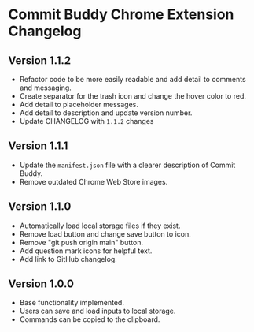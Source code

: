 # Commit Buddy Chrome Extension Changelog

## Version 1.1.2

- Refactor code to be more easily readable and add detail to comments and messaging.
- Create separator for the trash icon and change the hover color to red.
- Add detail to placeholder messages.
- Add detail to description and update version number.
- Update CHANGELOG with `1.1.2` changes

## Version 1.1.1

- Update the `manifest.json` file with a clearer description of Commit Buddy.
- Remove outdated Chrome Web Store images.

## Version 1.1.0

- Automatically load local storage files if they exist.
- Remove load button and change save button to icon.
- Remove "git push origin main" button.
- Add question mark icons for helpful text.
- Add link to GitHub changelog.

## Version 1.0.0

- Base functionality implemented.
- Users can save and load inputs to local storage.
- Commands can be copied to the clipboard.
